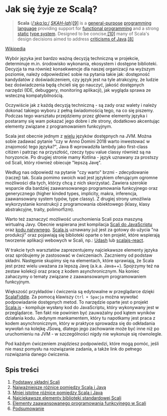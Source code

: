 # Jak się żyje ze Scalą?

> **Scala** ([/ˈskɑːlɑː/](https://en.wikipedia.org/wiki/Help:IPA/English "Help:IPA/English") [_SKAH-lah_](https://en.wikipedia.org/wiki/Help:Pronunciation_respelling_key "Help:Pronunciation respelling key"))[\[9\]](https://en.wikipedia.org/wiki/Scala_(programming_language)#cite_note-9) is a [general-purpose](https://en.wikipedia.org/wiki/General-purpose_programming_language "General-purpose programming language") [programming language](https://en.wikipedia.org/wiki/Programming_language "Programming language") providing support for [functional programming](https://en.wikipedia.org/wiki/Functional_programming "Functional programming") and a strong [static](https://en.wikipedia.org/wiki/Static_typing "Static typing") [type system](https://en.wikipedia.org/wiki/Type_system "Type system"). Designed to be concise,[\[10\]](https://en.wikipedia.org/wiki/Scala_(programming_language)#cite_note-10) many of Scala's design decisions aimed to address [criticisms of Java](https://en.wikipedia.org/wiki/Criticism_of_Java "Criticism of Java").[\[8\]](https://en.wikipedia.org/wiki/Scala_(programming_language)#cite_note-overview-8)

[Wikipedia](https://en.wikipedia.org/wiki/Scala_(programming_language))

Wybór języka jest bardzo ważną decyzją techniczną w projekcie, determinuje m&#46;in. środowisko wykonania, ekosystem i dostępne biblioteki. Decyzja ta ma również konsekwencje dla naszej organizacji na wyższym poziomie, należy odpowiedzieć sobie na pytania takie jak: dostępność kandydatów z doświadczeniem, czy język jest na tyle atrakcyjny, że ludzie bez doświadczenia będą chcieli się go nauczyć, jakość dostępnych narzędzi (IDE, debuggery, monitoring aplikacji), jak wygląda sprawa ze wsteczną kompatybilnością.

Oczywiście jak z każdą decyzją techniczną - są zady oraz walety i należy dokonać takiego wyboru z pełną świadomością tego, na co się piszemy. Podczas tego warsztatu przejdziemy przez główne elementy języka i postaramy się wam pokazać jego dobre i złe strony, dodatkowo akcentując elementy związane z programowaniem funkcyjnym. 

Scala jest obecnie jednym z [wielu](https://en.wikipedia.org/wiki/List_of_JVM_languages) języków dostępnych na JVM. Można sobie zadawać pytanie "czy w Anno Domini 2018 warto inwestować w znajomość tego języka?", Java 8 wprowadziła lambdy jako first-class citizen i patrząc na przyszłość, rzeczy typu value classy również są na horyzoncie. Po drugiej stronie mamy Kotlina - język uznawany za prostszy od Scali, który również obiecuje "lepszą Javę".

Według nas odpowiedź na pytanie "czy warto" brzmi - zdecydowanie (raczej) tak. Scala pomimo swoich wad jest językiem oferującym ogromne możliwości dla tych, którzy chcą z nich skorzystać. Zawiera szerokie wsparcie dla bardziej zaawansowanego programowania funkcyjnego oraz generycznego (higher kinded types, implicity, makra, inferencja, zaawansowany system typów, type classy). Z drugiej strony umożliwia wykorzystanie konstrukcji z programowania obiektowego (klasy, klasy abstrakcyjne, traity, polimorfizm). 

Warto też zaznaczyć możliwość uruchomienia Scali poza maszyną wirtualną Javy. Obecnie wspierana jest kompilacja [Scali do JavaScriptu](http://www.scala-js.org/) oraz [kodu natywnego](http://www.scala-native.org/en/latest/). [Scala.js](http://www.scala-js.org/) uznawany już jest za gotowy do użycia "na produkcji" oraz pojawiają się biblioteki oparte o ten projekt, które wspierają tworzenie aplikacji webowych w Scali, np.: [Udash](https://udash.io/) lub [scalajs-react](https://github.com/japgolly/scalajs-react).

W trakcie tych warsztatów zaprezentujemy najciekawsze elementy języka oraz spróbujemy je zastosować w ćwiczeniach. Zaczniemy od podstaw składni. Następnie skupimy się na elementach, które sprawiają, że Scala jest przez wielu uważana za lepszą Javę (a.k.a. Java++). Spojrzymy też na zestaw kolekcji oraz pracę z kodem asynchronicznym. Na koniec zahaczymy o tematy związane z zaawansowanym programowaniem funkcyjnym. 

Większość przykładów i ćwiczenia są edytowalne w przeglądarce dzięki [ScalaFiddle](https://scalafiddle.io). Za pomocą klawiszy `Ctrl + Spacja` można wywołać podpowiadanie dostępnych metod. To narzędzie oparte jest o projekt [Scala.js](http://www.scala-js.org/) - kompiluje wysłany kod do JavaScriptu, który wykonywany jest w przeglądarce. Ten fakt nie powinien być zauważalny pod kątem wyników działania kodu. Jedynym mankamentem, który tu napotkamy jest praca z kodem asynchronicznym, który w praktyce sprowadza się do odkładania wywołań na kolejkę JSową, dlatego jego zachowanie może być inne niż po uruchomieniu na JVM - w szczególności nigdy nie wykonuje się równolegle. 

Pod każdym ćwiczeniem znajdziesz podpowiedzi, które mogą pomóc, jeśli nie masz pomysłu na rozwiązanie zadania, a także link do pełnego rozwiązania danego ćwiczenia. 

## Spis treści

1. [Podstawy składni Scali](1_intro)
2. [Najważniejsze różnice pomiędzy Scalą i Javą](2_scala_vs_java)
3. [Mniej istotne różnice pomiędzy Scalą i Javą](2_5_scala_vs_java)
3. [Najciekawsze elementy biblioteki standardowej Scali](3_std_lib)
4. [Elementy zaawansowanego programowania funkcyjnego w Scali](4_functional_programming)
5. [Podsumowanie](5_summary)
